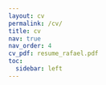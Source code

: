```yaml
---
layout: cv
permalink: /cv/
title: cv
nav: true
nav_order: 4
cv_pdf: resume_rafael.pdf
toc:
  sidebar: left
---
```

